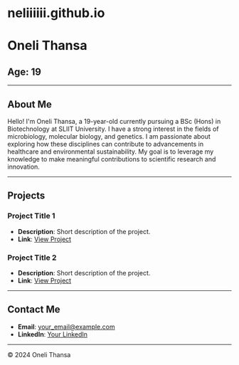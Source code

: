# neliiiiii.github.io
# Oneli Thansa

## Age: 19

---

## About Me
Hello! I'm Oneli Thansa, a 19-year-old currently pursuing a BSc (Hons) in Biotechnology at SLIIT University. I have a strong interest in the fields of microbiology, molecular biology, and genetics. I am passionate about exploring how these disciplines can contribute to advancements in healthcare and environmental sustainability. My goal is to leverage my knowledge to make meaningful contributions to scientific research and innovation.

---

## Projects
### Project Title 1
- **Description**: Short description of the project.
- **Link**: [View Project](link_to_project)

### Project Title 2
- **Description**: Short description of the project.
- **Link**: [View Project](link_to_project)

<!-- Add more projects as needed -->

---

## Contact Me
- **Email**: your_email@example.com
- **LinkedIn**: [Your LinkedIn](your_linkedin_url)

---

© 2024 Oneli Thansa
